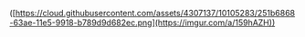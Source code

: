 ([https://cloud.githubusercontent.com/assets/4307137/10105283/251b6868-63ae-11e5-9918-b789d9d682ec.png](https://imgur.com/a/159hAZH))

        
